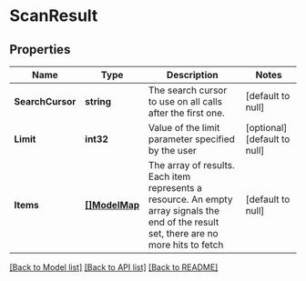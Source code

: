 # ScanResult

## Properties
Name | Type | Description | Notes
------------ | ------------- | ------------- | -------------
**SearchCursor** | **string** | The search cursor to use on all calls after the first one. | [default to null]
**Limit** | **int32** | Value of the limit parameter specified by the user | [optional] [default to null]
**Items** | [**[]ModelMap**](map.md) | The array of results. Each item represents a resource. An empty array signals the end of the result set, there are no more hits to fetch | [default to null]

[[Back to Model list]](../README.md#documentation-for-models) [[Back to API list]](../README.md#documentation-for-api-endpoints) [[Back to README]](../README.md)

